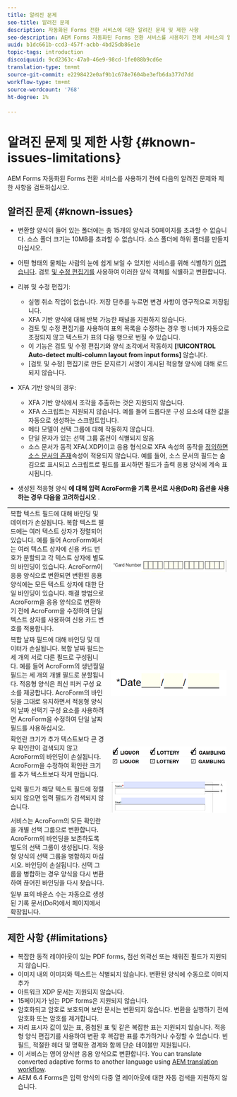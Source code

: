 ```yaml
---
title: 알려진 문제
seo-title: 알려진 문제
description: 자동화된 Forms 전환 서비스에 대한 알려진 문제 및 제한 사항
seo-description: AEM Forms 자동화된 Forms 전환 서비스를 사용하기 전에 서비스의 알려진 문제와 제한 사항에 대해 알아보십시오
uuid: b1dc661b-ccd3-457f-acbb-4bd25db86e1e
topic-tags: introduction
discoiquuid: 9cd2363c-47a0-46e9-98cd-1fe088b9cd6e
translation-type: tm+mt
source-git-commit: e2298422e0af9b1c678e7604be3efb6da377d7dd
workflow-type: tm+mt
source-wordcount: '768'
ht-degree: 1%

---
```


# 알려진 문제 및 제한 사항 {#known-issues-limitations}

AEM Forms 자동화된 Forms 전환 서비스를 사용하기 전에 다음의 알려진 문제와 제한 사항을 검토하십시오.

## 알려진 문제 {#known-issues}

* 변환할 양식이 들어 있는 폴더에는 총 15개의 양식과 50페이지를 초과할 수 없습니다. 소스 폴더 크기는 10MB를 초과할 수 없습니다. 소스 폴더에 하위 폴더를 만들지 마십시오.
* 어떤 형태의 물체는 사람의 눈에 쉽게 보일 수 있지만 서비스를 위해 식별하기 [어렵습니다](styles-and-pattern-considerations-and-best-practices.md). 검토 [및 수정 편집기를](review-correct-ui-edited.md) 사용하여 이러한 양식 객체를 식별하고 변환합니다.
* 리뷰 및 수정 편집기:

   * 실행 취소 작업이 없습니다. 저장 단추를 누르면 변경 사항이 영구적으로 저장됩니다.
   * XFA 기반 양식에 대해 반복 가능한 패널을 지원하지 않습니다.
   * 검토 및 수정 편집기를 사용하여 표의 목록을 수정하는 경우 행 너비가 자동으로 조정되지 않고 텍스트가 표의 다음 행으로 번질 수 있습니다.
   * 이 기능은 검토 및 수정 편집기와 양식 조각에서 작동하지 **[!UICONTROL Auto-detect multi-column layout from input forms]** 않습니다.
   * [검토 및 수정] 편집기로 만든 문지르기 서명이 게시된 적응형 양식에 대해 로드되지 않습니다.


* XFA 기반 양식의 경우:
   * XFA 기반 양식에서 조각을 추출하는 것은 지원되지 않습니다.
   * XFA 스크립트는 지원되지 않습니다. 예를 들어 드롭다운 구성 요소에 대한 값을 자동으로 생성하는 스크립트입니다.
   * 메타 모델이 선택 그룹에 대해 작동하지 않습니다.
   * 단일 문자가 있는 선택 그룹 옵션이 식별되지 않음
   * 소스 문서가 동적 XFA(.XDP)이고 응용 형식으로 XFA 속성의 동작을 [정의하면 소스 문서의 존재](https://helpx.adobe.com/experience-manager/6-5/forms/using/xfa-api-supported-in-adaptive-form.html#supportedxfaelementsandtheirmappinginadaptiveformsbr)속성이 적용되지 않습니다. 예를 들어, 소스 문서의 필드는 숨김으로 표시되고 스크립트로 필드를 표시하면 필드가 출력 응용 양식에 계속 표시됩니다.

* 생성된 적응형 양식 **에 대해 입력 AcroForm을 기록 문서로 사용(DoR) 옵션을 사용하는 경우 다음을 고려하십시오** .

<table>
    <tr>
        <td>복합 텍스트 필드에 대해 바인딩 및 데이터가 손실됩니다. 복합 텍스트 필드에는 여러 텍스트 상자가 정렬되어 있습니다. 예를 들어 AcroForm에서는 여러 텍스트 상자에 신용 카드 번호가 분할되고 각 텍스트 상자에 별도의 바인딩이 있습니다. AcroForm이 응용 양식으로 변환되면 변환된 응용 양식에는 모든 텍스트 상자에 대한 단일 바인딩이 있습니다. 해결 방법으로 AcroForm을 응용 양식으로 변환하기 전에 AcroForm을 수정하여 단일 텍스트 상자를 사용하여 신용 카드 번호를 적용합니다.</td>
        <td><img  src="assets/creditCard_Composite.png"/>                                                            </td>
    </tr>
    <tr>
        <td>복합 날짜 필드에 대해 바인딩 및 데이터가 손실됩니다. 복합 날짜 필드는 세 개의 서로 다른 필드로 구성됩니다. 예를 들어 AcroForm의 생년월일 필드는 세 개의 개별 필드로 분할됩니다. 적응형 양식은 최신 피커 구성 요소를 제공합니다. AcroForm의 바인딩을 그대로 유지하면서 적응형 양식의 날짜 선택기 구성 요소를 사용하려면 AcroForm을 수정하여 단일 날짜 필드를 사용하십시오.</td>
        <td><img  src="assets/CompositeDateField.png"/></td>
    </tr>
    <tr>
        <td>확인란 크기가 추가 텍스트보다 큰 경우 확인란이 검색되지 않고 AcroForm의 바인딩이 손실됩니다. AcroForm을 수정하여 확인란 크기를 추가 텍스트보다 작게 만듭니다.</td>
        <td><img  src="assets/large-text-box.png"/><br/><img  src="assets/small-text-box.png"/></td>
    </tr>
    <tr>
        <td>입력 필드가 해당 텍스트 필드에 정렬되지 않으면 입력 필드가 검색되지 않습니다.  </td>
        <td><img  src="assets/non-alingned-fields.png"/></td>
    </tr>
    <tr >
        <td>서비스는 AcroForm의 모든 확인란을 개별 선택 그룹으로 변환합니다. AcroForm의 바인딩을 보존하도록 별도의 선택 그룹이 생성됩니다. 적응형 양식의 선택 그룹을 병합하지 마십시오. 바인딩이 손실됩니다. 선택 그룹을 병합하는 경우 양식을 다시 변환하여 끊어진 바인딩을 다시 찾습니다. </td>
        <td></td>
    </tr>
    <tr >
        <td>일부 표의 바운스 수는 자동으로 생성된 기록 문서(DoR)에서 페이지에서 확장됩니다. </td>
        <td></td>
    </tr>
</table>

## 제한 사항 {#limitations}

* 복잡한 동적 레이아웃이 있는 PDF forms, 점선 외곽선 또는 채워진 필드가 지원되지 않습니다.
* 이미지 내의 이미지와 텍스트는 식별되지 않습니다. 변환된 양식에 수동으로 이미지 추가
* 아트워크 XDP 문서는 지원되지 않습니다.
* 15페이지가 넘는 PDF forms은 지원되지 않습니다.
* 암호화되고 암호로 보호되며 보안 문서는 변환되지 않습니다. 변환을 실행하기 전에 암호화 또는 암호를 제거합니다.
* 자리 표시자 값이 있는 표, 중첩된 표 및 같은 복잡한 표는 지원되지 않습니다. 적응형 양식 편집기를 사용하여 변환 후 복잡한 표를 추가하거나 수정할 수 있습니다. 빈 필드, 적절한 헤더 및 명확한 경계와 함께 단순 테이블만 지원됩니다.
* 이 서비스는 영어 양식만 응용 양식으로 변환합니다. You can translate converted adaptive forms to another language using [AEM translation workflow](https://helpx.adobe.com/experience-manager/6-5/forms/using/using-aem-translation-workflow-to-localize-adaptive-forms.html).
* AEM 6.4 Forms은 입력 양식의 다중 열 레이아웃에 대한 자동 검색을 지원하지 않습니다.

